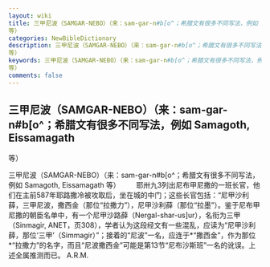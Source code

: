 ```yaml
---
layout: wiki
title: 三甲尼波（SAMGAR-NEBO）（来：sam-gar-n#b[o^；希腊文有很多不同写法，例如 Samagoth, Eissamagath
等）
categories: NewBibleDictionary
description: 三甲尼波（SAMGAR-NEBO）（来：sam-gar-n#b[o^；希腊文有很多不同写法，例如 Samagoth, Eissamagath
等）
keywords: 三甲尼波（SAMGAR-NEBO）（来：sam-gar-n#b[o^；希腊文有很多不同写法，例如 Samagoth, Eissamagath
等）
comments: false
---
```


## 三甲尼波（SAMGAR-NEBO）（来：sam-gar-n#b[o^；希腊文有很多不同写法，例如 Samagoth, Eissamagath
等）



三甲尼波（SAMGAR-NEBO）（来：sam-gar-n#b[o^；希腊文有很多不同写法，例如
Samagoth, Eissamagath 等）
　　耶卅九3列出尼布甲尼撒的一班长官，他们在主前587年耶路撒冷被攻取后，坐在城的中门；这些长官包括：“尼甲沙利薛，三甲尼波，撒西金（那位“拉撒力”），尼甲沙利薛（那位“拉墨”）。鉴于尼布甲尼撒的朝臣名单中，有一个尼甲沙路薛（Nergal-shar-us]ur），名衔为三甲（Sinmagir, ANET，页308），学者认为这段经文有一些混乱，应读为“尼甲沙利薛，那位‘三甲’（Simmagir）”；接着的“尼波”一名，应连于*“撒西金”，作为那位*“拉撒力”的名字，而且“尼波撒西金”可能是第13节“尼布沙斯班”一名的讹误。上述全属推测而已。
A.R.M.




